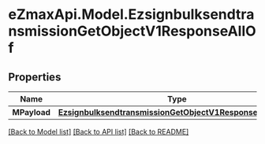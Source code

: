 
# eZmaxApi.Model.EzsignbulksendtransmissionGetObjectV1ResponseAllOf

## Properties

Name | Type | Description | Notes
------------ | ------------- | ------------- | -------------
**MPayload** | [**EzsignbulksendtransmissionGetObjectV1ResponseMPayload**](EzsignbulksendtransmissionGetObjectV1ResponseMPayload.md) |  | 

[[Back to Model list]](../README.md#documentation-for-models)
[[Back to API list]](../README.md#documentation-for-api-endpoints)
[[Back to README]](../README.md)

